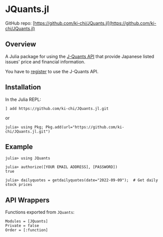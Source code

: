 # JQuants.jl

GitHub repo: [https://github.com/ki-chi/JQuants.jl](https://github.com/ki-chi/JQuants.jl)

## Overview

A Julia package for using the [J-Quants API](https://application.jpx-jquants.com/) that provide Japanese listed issues' price and financial information.

You have to [register](https://application.jpx-jquants.com/register) to use the J-Quants API.

## Installation

In the Julia REPL:

```
] add https://github.com/ki-chi/JQuants.jl.git
```

or

```
julia> using Pkg; Pkg.add(url="https://github.com/ki-chi/JQuants.jl.git")
```

## Example

```jldoctest
julia> using JQuants

julia> authorize([YOUR EMAIL ADDRESS], [PASSWORD])
true

julia> dailyquotes = getdailyquotes(date="2022-09-09");  # Get daily stock prices
```

## API Wrappers

Functions exported from `JQuants`:

```@autodocs
Modules = [JQuants]
Private = false
Order = [:function]
```
